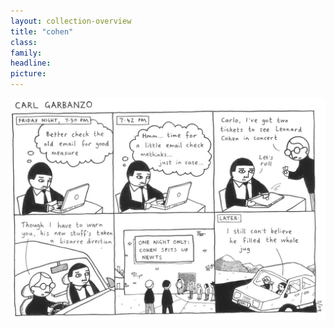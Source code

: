```yaml
---
layout: collection-overview
title: "cohen"
class:	
family:
headline:
picture:
---
```


![cohen](/assets/img/garbanzo/2009/cohen-1200w.jpg)
